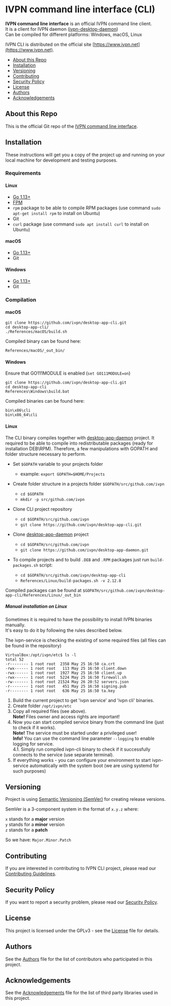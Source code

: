 # IVPN command line interface (CLI)

**IVPN command line interface** is an official IVPN command line client.  
It is a client for  IVPN daemon ([ivpn-desktop-daemon](https://github.com/ivpn/desktop-app-daemon))   
Can be compiled for different platforms: Windows, macOS, Linux

IVPN CLI is distributed on the official site [https://www.ivpn.net](https://www.ivpn.net).  

* [About this Repo](#about-repo)
* [Installation](#installation)
* [Versioning](#versioning)
* [Contributing](#contributing)
* [Security Policy](#security)
* [License](#license)
* [Authors](#Authors)
* [Acknowledgements](#acknowledgements)

<a name="about-repo"></a>
## About this Repo

This is the official Git repo of the [IVPN command line interface](https://github.com/ivpn/desktop-app-cli).

<a name="installation"></a>
## Installation

These instructions will get you a copy of the project up and running on your local machine for development and testing purposes.

### Requirements

#### Linux

  - [Go 1.13+](https://golang.org/)
  - [FPM](https://fpm.readthedocs.io/en/latest/installing.html)
  - `rpm` package to be able to compile RPM packages (use command `sudo apt-get install rpm` to install on Ubuntu)
  - Git
  - `curl` package (use command `sudo apt install curl` to install on Ubuntu)

#### macOS
  - [Go 1.13+](https://golang.org/)
  - Git

#### Windows
  - [Go 1.13+](https://golang.org/)
  - Git

### Compilation


#### macOS
  ```
  git clone https://github.com/ivpn/desktop-app-cli.git
  cd desktop-app-cli/
  ./References/macOS/build.sh
  ```
  Compiled binary can be found here:
  ```
  References/macOS/_out_bin/
  ```

#### Windows
  Ensure that GO111MODULE is enabled (`set GO111MODULE=on`)
  ```
  git clone https://github.com/ivpn/desktop-app-cli.git
  cd desktop-app-cli
  References\Windows\build.bat
  ```
  Compiled binaries can be found here:
  ```
  bin\x86\cli
  bin\x86_64\cli
  ```  

#### Linux
  The CLI binary compiles together with [desktop-app-daemon](https://github.com/ivpn/desktop-app-daemon) project. It required to be able to compile into redistributable packages (ready for installation DEB\RPM).
  Therefore, a few manipulations with GOPATH and folder structure necessary to perform.

  * Set `$GOPATH` variable to your projects folder  
      -  example: `export GOPATH=$HOME/Projects`  

  * Create folder structure in a projects folder `$GOPATH/src/github.com/ivpn`  
      -  `cd $GOPATH`  
      -  `mkdir -p src/github.com/ivpn`  

  * Clone CLI project repository  
      -  `cd $GOPATH/src/github.com/ivpn`  
      -  `git clone https://github.com/ivpn/desktop-app-cli.git`  

  *  Clone [desktop-app-daemon](https://github.com/ivpn/desktop-app-daemon) project
      -  `cd $GOPATH/src/github.com/ivpn`  
      -  `git clone https://github.com/ivpn/desktop-app-daemon.git`  

  * To compile projects and to build `.DEB` and `.RPM` packages just run `build-packages.sh` script:  
      -  `cd $GOPATH/src/github.com/ivpn/desktop-app-cli`  
      -  `References/Linux/build-packages.sh -v 2.12.8`  

Compiled packages can be found at `$GOPATH/src/github.com/ivpn/desktop-app-cli/References/Linux/_out_bin`  

##### Manual installation on Linux
Sometimes it is required to have the possibility to install IVPN binaries manually.  
It's easy to do it by following the rules described below.

The ivpn-service is checking the existing of some required files (all files can be found in the repository)
```
VirtualBox:/opt/ivpn/etc$ ls -l
total 52
-r-------- 1 root root  2358 May 25 16:50 ca.crt
-rwx------ 1 root root   113 May 25 16:50 client.down
-rwx------ 1 root root  1927 May 25 16:50 client.up
-rwx------ 1 root root  5224 May 25 16:50 firewall.sh
-rw------- 1 root root 21524 May 26 20:52 servers.json
-r-------- 1 root root   451 May 25 16:50 signing.pub
-r-------- 1 root root   636 May 25 16:50 ta.key
```
1. Build the current project to get 'ivpn service' and 'ivpn cli' binaries.
2. Create folder `/opt/ivpn/etc`
3. Copy all required files (see above).  
    **Note!** Files owner and access rights are important!
4. Now you can start compiled service binary from the command line (just to check if it works).  
    **Note!** The service must be started under a privileged user!  
    **Info!** You can use the command line parameter `--logging` to enable logging for service.  
    4.1. Simply run compiled ivpn-cli binary to check if it successfully connects to the service (use separate terminal).
5. If everything works - you can configure your environment to start ivpn-service automatically with the system boot (we are using systemd for such purposes)

<a name="versioning"></a>
## Versioning

Project is using [Semantic Versioning (SemVer)](https://semver.org) for creating release versions.

SemVer is a 3-component system in the format of `x.y.z` where:

`x` stands for a **major** version  
`y` stands for a **minor** version  
`z` stands for a **patch**

So we have: `Major.Minor.Patch`

<a name="contributing"></a>
## Contributing

If you are interested in contributing to IVPN CLI project, please read our [Contributing Guidelines](/.github/CONTRIBUTING.md).

<a name="security"></a>
## Security Policy

If you want to report a security problem, please read our [Security Policy](/.github/SECURITY.md).

<a name="license"></a>
## License

This project is licensed under the GPLv3 - see the [License](/LICENSE.md) file for details.

<a name="Authors"></a>
## Authors

See the [Authors](/AUTHORS) file for the list of contributors who participated in this project.

<a name="acknowledgements"></a>
## Acknowledgements

See the [Acknowledgements](/ACKNOWLEDGEMENTS.md) file for the list of third party libraries used in this project.
